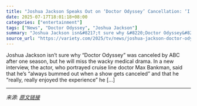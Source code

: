 ```yaml
---
title: "Joshua Jackson Speaks Out on ‘Doctor Odyssey’ Cancellation: ‘I’m Sad We Don’t Get to Go Back and Do It Again’"
date: 2025-07-17T18:01:18+08:00
categories: ["entertainment"]
tags: ["News", "Doctor Odyssey", "Joshua Jackson"]
summary: "Joshua Jackson isn&#8217;t sure why &#8220;Doctor Odyssey&#8221; was canceled by ABC after one season, but he will miss the wacky medical drama. In a new interview, the actor, who portrayed cruise lin"
source_url: "https://variety.com/2025/tv/news/joshua-jackson-doctor-odyssey-cancellation-sad-1236463944/"
---
```


Joshua Jackson isn&#8217;t sure why &#8220;Doctor Odyssey&#8221; was canceled by ABC after one season, but he will miss the wacky medical drama. In a new interview, the actor, who portrayed cruise line doctor Max Bankman, said that he&#8217;s &#8220;always bummed out when a show gets canceled&#8221; and that he &#8220;really, really enjoyed the experience&#8221; he [&#8230;]

---

*来源: [原文链接](https://variety.com/2025/tv/news/joshua-jackson-doctor-odyssey-cancellation-sad-1236463944/)*

